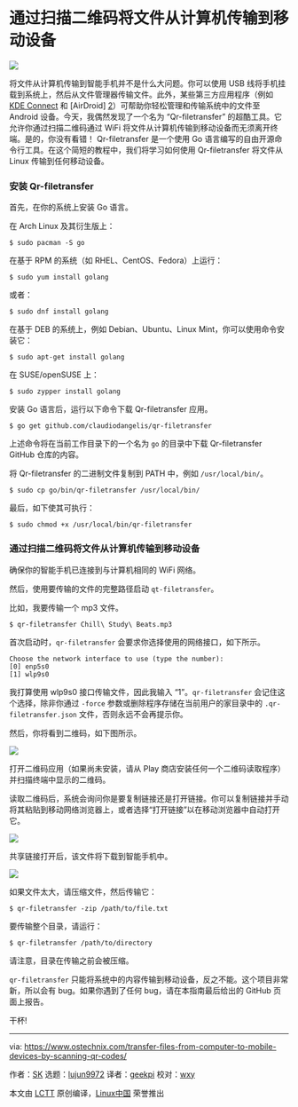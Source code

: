 通过扫描二维码将文件从计算机传输到移动设备
======

![](https://www.ostechnix.com/wp-content/uploads/2018/03/qr-filetransfer-720x340.png)

将文件从计算机传输到智能手机并不是什么大问题。你可以使用 USB 线将手机挂载到系统上，然后从文件管理器传输文件。此外，某些第三方应用程序（例如 [KDE Connect][1] 和 [AirDroid] [2]）可帮助你轻松管理和传输系统中的文件至 Android 设备。今天，我偶然发现了一个名为 “Qr-filetransfer” 的超酷工具。它允许你通过扫描二维码通过 WiFi 将文件从计算机传输到移动设备而无须离开终端。是的，你没有看错！ Qr-filetransfer 是一个使用 Go 语言编写的自由开源命令行工具。在这个简短的教程中，我们将学习如何使用 Qr-filetransfer 将文件从 Linux 传输到任何移动设备。

### 安装 Qr-filetransfer

首先，在你的系统上安装 Go 语言。

在 Arch Linux 及其衍生版上：

```
$ sudo pacman -S go
```

在基于 RPM 的系统（如 RHEL、CentOS、Fedora）上运行：

```
$ sudo yum install golang
```

或者：

```
$ sudo dnf install golang
```

在基于 DEB 的系统上，例如 Debian、Ubuntu、Linux Mint，你可以使用命令安装它：

```
$ sudo apt-get install golang
```

在 SUSE/openSUSE 上：

```
$ sudo zypper install golang
```

安装 Go 语言后，运行以下命令下载 Qr-filetransfer 应用。

```
$ go get github.com/claudiodangelis/qr-filetransfer
```

上述命令将在当前工作目录下的一个名为 `go` 的目录中下载 Qr-filetransfer GitHub 仓库的内容。

将 Qr-filetransfer 的二进制文件复制到 PATH 中，例如 `/usr/local/bin/`。

```
$ sudo cp go/bin/qr-filetransfer /usr/local/bin/
```

最后，如下使其可执行：

```
$ sudo chmod +x /usr/local/bin/qr-filetransfer
```

### 通过扫描二维码将文件从计算机传输到移动设备

确保你的智能手机已连接到与计算机相同的 WiFi 网络。

然后，使用要传输的文件的完整路径启动 `qt-filetransfer`。

比如，我要传输一个 mp3 文件。

```
$ qr-filetransfer Chill\ Study\ Beats.mp3
```

首次启动时，`qr-filetransfer` 会要求你选择使用的网络接口，如下所示。

```
Choose the network interface to use (type the number):
[0] enp5s0
[1] wlp9s0
```

我打算使用 wlp9s0 接口传输文件，因此我输入 “1”。`qr-filetransfer` 会记住这个选择，除非你通过 `-force` 参数或删除程序存储在当前用户的家目录中的 `.qr-filetransfer.json` 文件，否则永远不会再提示你。

然后，你将看到二维码，如下图所示。

![][4]

打开二维码应用（如果尚未安装，请从 Play 商店安装任何一个二维码读取程序）并扫描终端中显示的二维码。

读取二维码后，系统会询问你是要复制链接还是打开链接。你可以复制链接并手动将其粘贴到移动网络浏览器上，或者选择“打开链接”以在移动浏览器中自动打开它。

![][5]

共享链接打开后，该文件将下载到智能手机中。

![][6]

如果文件太大，请压缩文件，然后传输它：

```
$ qr-filetransfer -zip /path/to/file.txt
```

要传输整个目录，请运行：

```
$ qr-filetransfer /path/to/directory
```

请注意，目录在传输之前会被压缩。

`qr-filetransfer` 只能将系统中的内容传输到移动设备，反之不能。这个项目非常新，所以会有 bug。如果你遇到了任何 bug，请在本指南最后给出的 GitHub 页面上报告。

干杯!

--------------------------------------------------------------------------------

via: https://www.ostechnix.com/transfer-files-from-computer-to-mobile-devices-by-scanning-qr-codes/

作者：[SK][a]
选题：[lujun9972](https://github.com/lujun9972)
译者：[geekpi](https://github.com/geekpi)
校对：[wxy](https://github.com/wxy)

本文由 [LCTT](https://github.com/LCTT/TranslateProject) 原创编译，[Linux中国](https://linux.cn/) 荣誉推出

[a]:https://www.ostechnix.com/author/sk/
[1]:https://www.ostechnix.com/kde-connect-access-files-notifications-android-devices/
[2]:https://www.ostechnix.com/airdroid-share-files-and-folders-between-linux-and-android/
[4]:http://www.ostechnix.com/wp-content/uploads/2018/03/qr-filetransfer-5.png
[5]:http://www.ostechnix.com/wp-content/uploads/2018/03/qr-filetransfer-6-4.png
[6]:http://www.ostechnix.com/wp-content/uploads/2018/03/qr-filetransfer-4.png
